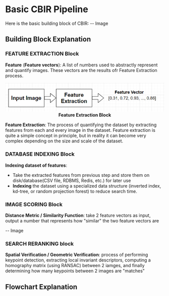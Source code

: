 # Basic CBIR Pipeline
Here is the basic building block of CBIR:
-- Image

## Building Block Explanation

### FEATURE EXTRACTION Block
**Feature** (**Feature vectors**): A list of numbers used to abstractly represent and quantify images. These vectors are the results ofr Feature Extraction process.


<p align="center">
    <img src="https://github.com/khanhducle/khanhducle.github.io/blob/master/images/Feature_Extraction.PNG" alt>
    <b>Feature Extraction Block</b>
</p>


**Feature Extraction**: The process of quantifying the dataset by extracting features from each and every image in the dataset. Feature extraction is quite a simple concept in principle, but in reality it can become very complex depending on the size and scale of the dataset. 

### DATABASE INDEXING Block
**Indexing dataset of features**: 
- Take the extracted features from previous step and store them on disk/database(CSV file, RDBMS, Redis, etc.) for later use
- **Indexing** the dataset using a specialized data structure (inverted index, kd-tree, or random projection forest) to reduce search time.

### IMAGE SCORING Block

**Distance Metric / Similarity Function**: take 2 feature vectors as input, output a number that represents how "similar" the two feature vectors are

-- Image

### SEARCH RERANKING block
**Spatial Verification / Geometric Verification**: process of performing keypoint detection, extracting local invariant descriptors, computing a homography matrix (using  RANSAC) between 2 iamges, and finally determining how many keypoints between 2 images are "matches"

## Flowchart Explanation
